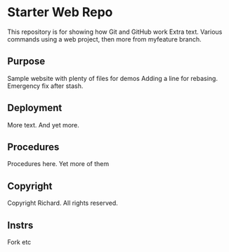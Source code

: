 # Starter Web Repo

This repository is for showing how Git and GitHub work
Extra text. Various commands using a web project, then more from myfeature branch.

## Purpose

Sample website with plenty of files for demos
Adding a line for rebasing.
Emergency fix after stash.

## Deployment

More text. And yet more.

## Procedures

Procedures here. Yet more of them

## Copyright

Copyright Richard. All rights reserved.

## Instrs

Fork etc